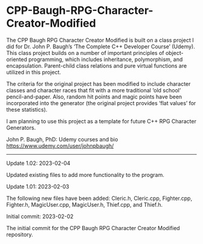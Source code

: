 # CPP-Baugh-RPG-Character-Creator-Modified
The CPP Baugh RPG Character Creator Modified is built on a class project I did for Dr. John P. Baugh’s ‘The Complete C++ Developer Course’ (Udemy).  This class project builds on a number of important principles of object-oriented programming, which includes inheritance, polymorphism, and encapsulation.  Parent-child class relations and pure virtual functions are utilized in this project.

The criteria for the original project has been modified to include character classes and character races that fit with a more traditional ‘old school’ pencil-and-paper.  Also, random hit points and magic points have been incorporated into the generator (the original project provides ‘flat values’ for these statistics).

I am planning to use this project as a template for future C++ RPG Character Generators.

John P. Baugh, PhD: Udemy courses and bio
https://www.udemy.com/user/johnpbaugh/

-----------



Update 1.02: 2023-02-04

Updated existing files to add more functionality to the program.


Update 1.01: 2023-02-03

The following new files have been added: Cleric.h, Cleric.cpp, Fighter.cpp, Fighter.h, MagicUser.cpp, MagicUser.h, Thief.cpp, and Thief.h. 


Initial commit: 2023-02-02

The initial commit for the CPP Baugh RPG Character Creator Modified repository.

